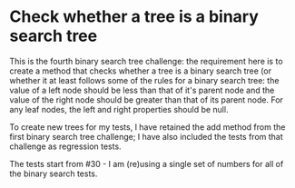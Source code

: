 # Check whether a tree is a binary search tree

This is the fourth binary search tree challenge: the requirement here is to create a method that checks whether a tree is a binary search tree (or whether it at least follows some of the rules for a binary search tree: the value of a left node should be less than that of it's parent node and the value of the right node should be greater than that of its parent node. For any leaf nodes, the left and right properties should be null.

To create new trees for my tests, I have retained the add method from the first binary search tree challenge; I have also included the tests from that challenge as regression tests.

The tests start from #30 - I am (re)using a single set of numbers for all of the binary search tests.